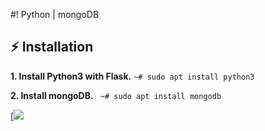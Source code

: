 
#! Python | mongoDB
## :zap: Installation
**1. Install Python3 with Flask.**
     `~# sudo apt install python3`
     
**2. Install mongoDB.**
    ` ~# sudo apt install mongodb`
    
[![](https://www.youtube.com/watch?v=igsZJ3U0p6Y)

